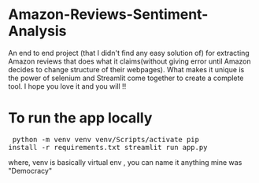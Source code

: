 # Amazon-Reviews-Sentiment-Analysis
An end to end project (that I didn't find any easy solution of) for extracting Amazon reviews that does what it claims(without giving error until Amazon decides to change structure of their webpages). What makes it unique is the power of selenium and Streamlit come together to create a complete tool. I hope you love it and you will !!

# To run the app locally
<clipboard-copy><pre>
python -m venv venv
venv/Scripts/activate
pip install -r requirements.txt
streamlit run app.py
</pre></clipboard-copy>

where, venv is basically virtual env , you can name it anything mine was "Democracy"
